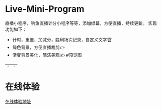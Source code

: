 # Live-Mini-Program
直播小程序，钓鱼直播计分小程序等等，添加绿幕，方便直播，持续更新。
实现功能如下：
- 计时，重置，加减分，胜利场次记录，自定义文字🏆
- 绿色背景，方便直播裁剪👉
- 渐变背景美化，简洁美观✍️
#预览图

|   <img src="https://cdn.staticaly.com/gh/Sunhaha520/picx-images-hosting@master/img/微信图片_20230413153320.1eqbro3htjxc.webp" style="zoom: 25%;" />   | <img src="https://cdn.staticaly.com/gh/Sunhaha520/picx-images-hosting@master/img/diaoyu.dvivoojnc28.webp" style="zoom: 25%;" /> |
| ---- | ---- |






# 在线体验    


[在线体验地址](https://www.wulihub.com.cn/gc/Qoy3yo/index.html)
